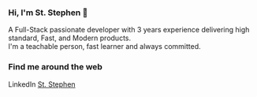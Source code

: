 ### Hi, I'm St. Stephen 👋

A Full-Stack passionate developer with 3 years experience delivering high standard, Fast, and Modern products. <br/>
I'm a teachable person, fast learner and always committed.

### Find me around the web

LinkedIn <a href="https://www.linkedin.com/in/st-stephen">St. Stephen</a>
